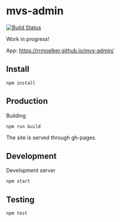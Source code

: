 # mvs-admin

[![Build Status](https://travis-ci.org/RRMoelker/mvs-admin.svg?branch=master)](https://travis-ci.org/RRMoelker/mvs-admin)

Work in progress!

App: https://rrmoelker.github.io/mvs-admin/

## Install

```
npm install
```

## Production

Building

```
npm run build
```

The site is served through gh-pages.


## Development

Development server
```
npm start
```

## Testing

```
npm test
```
